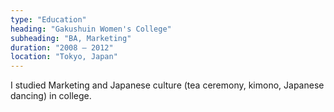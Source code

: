 ```yaml
---
type: "Education"
heading: "Gakushuin Women's College"
subheading: "BA, Marketing"
duration: "2008 – 2012"
location: "Tokyo, Japan"
---
```


I studied Marketing and Japanese culture (tea ceremony, kimono, Japanese dancing) in college.